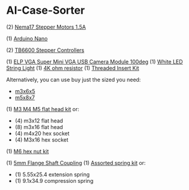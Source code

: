 # AI-Case-Sorter

(2) [Nema17 Stepper Motors 1.5A](https://www.amazon.com/STEPPERONLINE-Stepper-63-74oz-Connector-Extruder/dp/B07LF898KN)

(1) [Arduino Nano](https://www.amazon.com/DWEII-ATmega328P-Compatible-Arduino-Unsoldered/dp/B09VKTPPZR)

(2) [TB6600 Stepper Controllers](https://www.amazon.com/UsongShine-Stepper-Controller-Arduino-Printer/dp/B07HHS14VQ)

(1) [ELP VGA Super Mini VGA USB Camera Module 100deg](https://www.amazon.com/dp/B01DRG250Q)
(1) [White LED String Light](https://www.amazon.com/Waterproof-Operated-Decoration-Christmas-Holiday/dp/B01837ULSC)
(1) [4K ohm resistor](https://www.amazon.com/dp/B0185FHL30)
(1) [Threaded Insert Kit](https://www.amazon.com/Hilitchi-Threaded-Embedment-Printing-Assortment/dp/B08Z86Z85R)

Alternatively, you can use buy just the sized you need:
-  [m3x6x5](https://www.amazon.com/Hilitchi-Threaded-Embedment-Printing-Assortment/dp/B08Z89R4HP)
-  [m5x8x7](https://www.amazon.com/Hilitchi-Threaded-Embedment-Printing-Assortment/dp/B08Z89Q6F7)

(1) [M3 M4 M5 flat head kit](https://www.amazon.com/gp/product/B077ZWV6T2)
or: 
- (4) m3x12 flat head
- (8) m3x16 flat head
- (4) m4x20 hex socket 
- (4) M3x16 hex socket

(1) [M6 hex nut kit ](https://www.amazon.com/M6-1-0-Stainless-Thread-Bright-Finish/dp/B08Y8PV88V/)
 
(1) [5mm Flange Shaft Coupling](https://www.amazon.com/gp/product/B07L1FMBBC)
(1) [Assorted spring kit](https://www.amazon.com/gp/product/B076XKY3JM)
or: 
- (1) 5.55x25.4 extension spring
- (1) 9.1x34.9 compression spring
